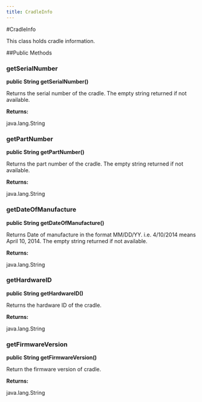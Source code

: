 ```yaml
---
title: CradleInfo
---
```

#CradleInfo

This class holds cradle information.

##Public Methods

### getSerialNumber

**public String getSerialNumber()**

Returns the serial number of the cradle. The empty string returned if not available.

**Returns:**

java.lang.String

### getPartNumber

**public String getPartNumber()**

Returns the part number of the cradle. The empty string returned if not available.

**Returns:**

java.lang.String

### getDateOfManufacture

**public String getDateOfManufacture()**

Returns Date of manufacture in the format MM/DD/YY. i.e. 4/10/2014 means April 10, 2014. 
 The empty string returned if not available.

**Returns:**

java.lang.String

### getHardwareID

**public String getHardwareID()**

Returns the hardware ID of the cradle.

**Returns:**

java.lang.String

### getFirmwareVersion

**public String getFirmwareVersion()**

Return the firmware version of cradle.

**Returns:**

java.lang.String

